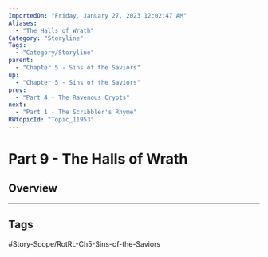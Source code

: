 ```yaml
---
ImportedOn: "Friday, January 27, 2023 12:02:47 AM"
Aliases:
  - "The Halls of Wrath"
Category: "Storyline"
Tags:
  - "Category/Storyline"
parent:
  - "Chapter 5 - Sins of the Saviors"
up:
  - "Chapter 5 - Sins of the Saviors"
prev:
  - "Part 4 - The Ravenous Crypts"
next:
  - "Part 1 - The Scribbler's Rhyme"
RWtopicId: "Topic_11953"
---
```

# Part 9 - The Halls of Wrath
## Overview

---
## Tags
#Story-Scope/RotRL-Ch5-Sins-of-the-Saviors

